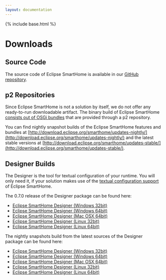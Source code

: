 ```yaml
---
layout: documentation
---
```


{% include base.html %}

# Downloads

## Source Code

The source code of Eclipse SmartHome is available in our [GitHub repository](https://github.com/eclipse/smarthome).

## p2 Repositories

Since Eclipse SmartHome is not a solution by itself, we do not offer any ready-to-run downloadable artifact. The binary build of Eclipse SmartHome [consists out of OSGi bundles](../features/index.html) that are provided through a p2 repository.

You can find nightly snapshot builds of the Eclipse SmartHome features and bundles at [http://download.eclipse.org/smarthome/updates-nightly/](http://download.eclipse.org/smarthome/updates-nightly/) and the latest stable versions at [http://download.eclipse.org/smarthome/updates-stable/](http://download.eclipse.org/smarthome/updates-stable/).

## Designer Builds

The Designer is the tool for textual configuration of your runtime. You will only need it, if your solution makes use of the [textual configuration support](../features/dsl.html) of Eclipse SmartHome.

The 0.7.0 release of the Designer package can be found here:
 - [Eclipse SmartHome Designer (Windows 32bit)](http://eclipse.org/downloads/download.php?file=/smarthome/releases/0.7.0/eclipsesmarthome-incubation-0.7.0-designer-win.zip)
 - [Eclipse SmartHome Designer (Windows 64bit)](http://eclipse.org/downloads/download.php?file=/smarthome/releases/0.7.0/eclipsesmarthome-incubation-0.7.0-designer-win64.zip)
 - [Eclipse SmartHome Designer (Mac OSX 64bit)](http://eclipse.org/downloads/download.php?file=/smarthome/releases/0.7.0/eclipsesmarthome-incubation-0.7.0-designer-macosx64.zip)
 - [Eclipse SmartHome Designer (Linux 32bit)](http://eclipse.org/downloads/download.php?file=/smarthome/releases/0.7.0/eclipsesmarthome-incubation-0.7.0-designer-linux.zip)
 - [Eclipse SmartHome Designer (Linux 64bit)](http://eclipse.org/downloads/download.php?file=/smarthome/releases/0.7.0/eclipsesmarthome-incubation-0.7.0-designer-linux64.zip)
	
The nightly snapshots build from the latest sources of the Designer package can be found here:
 - [Eclipse SmartHome Designer (Windows 32bit)](http://eclipse.org/downloads/download.php?file=/smarthome/nightly-snapshots/eclipsesmarthome-incubation-0.8.0-designer-win.zip)
 - [Eclipse SmartHome Designer (Windows 64bit)](http://eclipse.org/downloads/download.php?file=/smarthome/nightly-snapshots/eclipsesmarthome-incubation-0.8.0-designer-win64.zip)
 - [Eclipse SmartHome Designer (Mac OSX 64bit)](http://eclipse.org/downloads/download.php?file=/smarthome/nightly-snapshots/eclipsesmarthome-incubation-0.8.0-designer-macosx64.zip)
 - [Eclipse SmartHome Designer (Linux 32bit)](http://eclipse.org/downloads/download.php?file=/smarthome/nightly-snapshots/eclipsesmarthome-incubation-0.8.0-designer-linux.zip)
 - [Eclipse SmartHome Designer (Linux 64bit)](http://eclipse.org/downloads/download.php?file=/smarthome/nightly-snapshots/eclipsesmarthome-incubation-0.8.0-designer-linux64.zip)
